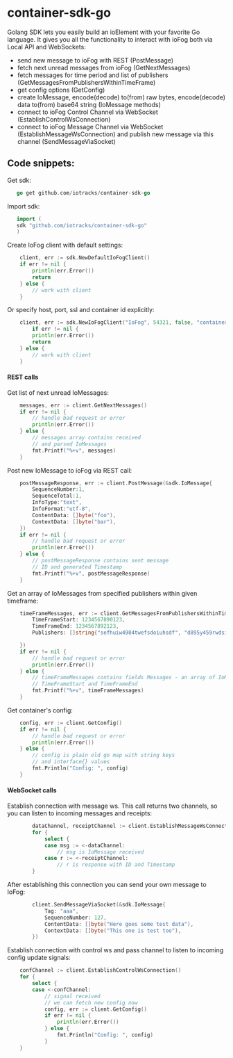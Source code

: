 # container-sdk-go

Golang SDK lets you easily build an ioElement with your favorite Go language. It gives you all the functionality to interact with ioFog both via Local API and WebSockets:

 - send new message to ioFog with REST (PostMessage)
 - fetch next unread messages from ioFog (GetNextMessages)
 - fetch messages for time period and list of publishers (GetMessagesFromPublishersWithinTimeFrame)
 - get config options (GetConfig)
 - create IoMessage, encode(decode) to(from) raw bytes, encode(decode) data to(from) base64 string (IoMessage methods)
 - connect to ioFog Control Channel via WebSocket (EstablishControlWsConnection)
 - connect to ioFog Message Channel via WebSocket (EstablishMessageWsConnection) and publish new message via this channel (SendMessageViaSocket)

## Code snippets: 

Get sdk:
```go
   go get github.com/iotracks/container-sdk-go
```

Import sdk:
```go
   import (
   sdk "github.com/iotracks/container-sdk-go"
   )
```

Create IoFog client with default settings:
```go
	client, err := sdk.NewDefaultIoFogClient()
	if err != nil {
		println(err.Error())
		return
	} else {
	    // work with client
	}
```

Or specify host, port, ssl and container id explicitly:
```go
	client, err := sdk.NewIoFogClient("IoFog", 54321, false, "containerId")
        if err != nil {
		println(err.Error())
		return
	} else {
	    // work with client
	}
```


#### REST calls

Get list of next unread IoMessages:
```go
	messages, err := client.GetNextMessages()
	if err != nil {
	    // handle bad request or error
		println(err.Error())
	} else {
	    // messages array contains received
	    // and parsed IoMessages
	    fmt.Printf("%+v", messages)
	}
```

Post new IoMessage to ioFog via REST call:
```go
	postMessageResponse, err := client.PostMessage(&sdk.IoMessage{
		SequenceNumber:1,
		SequenceTotal:1,
		InfoType:"text",
		InfoFormat:"utf-8",
		ContentData: []byte("foo"),
		ContextData: []byte("bar"),
	})
	if err != nil {
	    // handle bad request or error
		println(err.Error())
	} else {
	    // postMessageResponse contains sent message
	    // ID and generated Timestamp 
	    fmt.Printf("%+v", postMessageResponse)
	}
```

Get an array of IoMessages from specified publishers within given timeframe:
```go
	timeFrameMessages, err := client.GetMessagesFromPublishersWithinTimeFrame(&sdk.MessagesQueryParameters{
		TimeFrameStart: 1234567890123,
		TimeFrameEnd: 1234567892123,
		Publishers: []string{"sefhuiw4984twefsdoiuhsdf", "d895y459rwdsifuhSDFKukuewf", "SESD984wtsdidsiusidsufgsdfkh"},

	})
	if err != nil {
	    // handle bad request or error
		println(err.Error())
	} else {
	    // timeFrameMessages contains fields Messages - an array of IoMessages,
	    // TimeFrameStart and TimeFrameEnd 
        fmt.Printf("%+v", timeFrameMessages)
    }
```

Get container's config:
```go
	config, err := client.GetConfig()
	if err != nil {
	    // handle bad request or error
		println(err.Error())
	} else {
	    // config is plain old go map with string keys
	    // and interface{} values
	    fmt.Println("Config: ", config)
	}
```

#### WebSocket calls

Establish connection with message ws. This call returns two channels, so
 you can listen to incoming messages and receipts:
```go
		dataChannel, receiptChannel := client.EstablishMessageWsConnection()
		for {
			select {
			case msg := <-dataChannel:
				// msg is IoMessage received
			case r := <-receiptChannel:
				// r is response with ID and Timestamp
		}
```

After establishing this connection you can send your own message to IoFog:
```go
		client.SendMessageViaSocket(&sdk.IoMessage{
        	Tag: "aaa",
        	SequenceNumber: 127,
        	ContentData: []byte("Here goes some test data"),
        	ContextData: []byte("This one is test too"),
        })
```


Establish connection with control ws and pass channel to listen to incoming config update signals:
```go
	confChannel := client.EstablishControlWsConnection()
	for {
		select {
		case <-confChannel:
		    // signal received
		    // we can fetch new config now
			config, err := client.GetConfig()
			if err != nil {
				println(err.Error())
			} else {
			    fmt.Println("Config: ", config)
			}
	}
```

